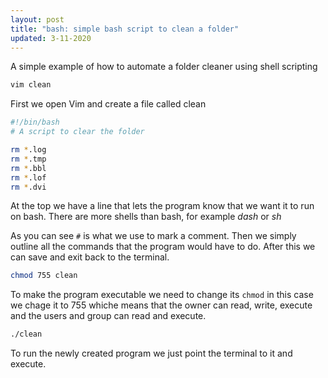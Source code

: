```yaml
---
layout: post
title: "bash: simple bash script to clean a folder"
updated: 3-11-2020
---
```


A simple example of how to automate a folder cleaner using shell scripting

```bash
vim clean
```
First we open Vim and create a file called clean

```bash
#!/bin/bash
# A script to clear the folder

rm *.log
rm *.tmp
rm *.bbl
rm *.lof
rm *.dvi
```
At  the top we have a line that lets the program know that we want it to run on
bash. There are more shells than bash, for example *dash* or *sh*  

As you can see `#` is what we use to mark a comment. Then we simply outline all
the commands that the program would have to do. After this we can save and exit
back to the terminal.

```bash
chmod 755 clean
```
To make the program executable we need to change its `chmod` in this case we
chage it to 755 whiche means that the owner can read, write, execute and the
users and group  can read and execute.

```bash
./clean
```
To run the newly created program we just point the terminal to it and execute.
